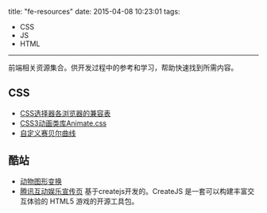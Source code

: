 title: "fe-resources"
date: 2015-04-08 10:23:01
tags:
- CSS
- JS
- HTML
---

前端相关资源集合。供开发过程中的参考和学习，帮助快速找到所需内容。

## CSS
- [CSS选择器各浏览器的兼容表](http://kimblim.dk/css-tests/selectors/)
- [CSS3动画类库Animate.css](http://daneden.github.io/animate.css/)
- [自定义赛贝尔曲线](http://cubic-bezier.com/ )


## 酷站
- [动物图形变换](http://www.species-in-pieces.com/)
- [腾讯互动娱乐宣传页](http://up.qq.com/2015/imagination/?from=singlemessage&isappinstalled=0 )
基于createjs开发的。CreateJS 是一套可以构建丰富交互体验的 HTML5 游戏的开源工具包。

